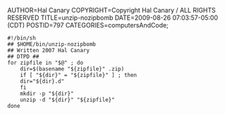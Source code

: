 AUTHOR=Hal Canary
COPYRIGHT=Copyright Hal Canary / ALL RIGHTS RESERVED
TITLE=unzip-nozipbomb
DATE=2009-08-26 07:03:57-05:00 (CDT)
POSTID=797
CATEGORIES=computersAndCode;

    #!/bin/sh
    ## $HOME/bin/unzip-nozipbomb
    ## Written 2007 Hal Canary
    ## DTPD ##
    for zipfile in "$@" ; do
        dir=$(basename "${zipfile}" .zip)
        if [ "${dir}" = "${zipfile}" ] ; then
    	dir="${dir}.d"
        fi
        mkdir -p "${dir}"
        unzip -d "${dir}" "${zipfile}"
    done
